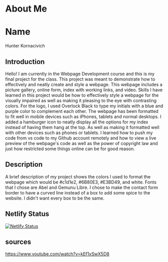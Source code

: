 # About Me

# Name
Hunter Kornacivich

## Introduction 
Hello! I am currently in the Webpage Development course and this is my final project for the class. This project was meant to demonstrate how to effectively and neatly create and style a webpage. This webpage includes a picture gallery, online form, index with working links, and video. Skills I have learned in this project would be how to effectively style a webpage for the visually impaired as well as making it pleasing to the eye with contrasting colors. For the logo, I used Overlock Black to type my initials with a blue and purple color to complement each other. The webpage has been formatted to fit well in mobile devices such as iPhones, tablets and normal desktops. I added a hamburger icon to neatly display all the options for my index instead of having them hang at the top. As well as making it formatted well with other devices such as phones or tablets. I learned how to push my code from vs code to my Github account remotely and how to view a live preview of the webpage's code as well as the power of copyright law and just how restricted some things online can be for good reason. 

## Description
A brief description of my project shows the colors I used to format the webpage which would be #c1d1e2, #6B80E3, #E3BD49, and white. Fonts that I chose are Abel and Gemunu Libre. I chose to make the contact form border to have a curved line instead of a box to add some spice to the website. I didn't want every box to be the same. 

## Netlify Status
[![Netlify Status](https://api.netlify.com/api/v1/badges/987af201-5e3e-46b3-a28a-d5ffaa709c4e/deploy-status)](https://app.netlify.com/sites/about-me-brinsar/deploys)

## sources
https://www.youtube.com/watch?v=kEf1xSwX5D8